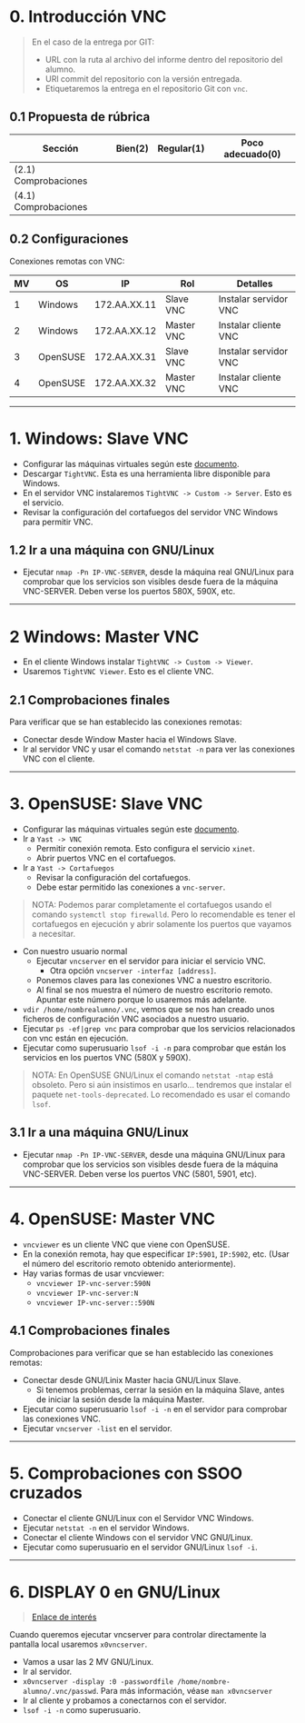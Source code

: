 
# 0. Introducción VNC

> En el caso de la entrega por GIT:
> * URL con la ruta al archivo del informe dentro del repositorio del alumno.
> * URl commit del repositorio con la versión entregada.
> * Etiquetaremos la entrega en el repositorio Git con `vnc`.

## 0.1 Propuesta de rúbrica

| Sección | Bien(2) | Regular(1) | Poco adecuado(0) |
| ------- | ------- | ---------- | ---------------- |
| (2.1) Comprobaciones ||||
| (4.1) Comprobaciones ||| |

## 0.2 Configuraciones

Conexiones remotas con VNC:

| MV | OS       | IP           | Rol        | Detalles              |
| -- | -------- | ------------ | ---------- | --------------------- |
|  1 | Windows  | 172.AA.XX.11 | Slave VNC  | Instalar servidor VNC |
|  2 | Windows  | 172.AA.XX.12 | Master VNC | Instalar cliente VNC  |
|  3 | OpenSUSE | 172.AA.XX.31 | Slave VNC  | Instalar servidor VNC |
|  4 | OpenSUSE | 172.AA.XX.32 | Master VNC | Instalar cliente VNC  |

---

# 1. Windows: Slave VNC

* Configurar las máquinas virtuales según este [documento](../../global/configuracion/).
* Descargar `TightVNC`. Esta es una herramienta libre disponible para Windows.
* En el servidor VNC instalaremos `TightVNC -> Custom -> Server`. Esto es el servicio.
* Revisar la configuración del cortafuegos del servidor VNC Windows para permitir VNC.

## 1.2 Ir a una máquina con GNU/Linux

* Ejecutar `nmap -Pn IP-VNC-SERVER`, desde la máquina real GNU/Linux para comprobar
que los servicios son visibles desde fuera de la máquina VNC-SERVER. Deben verse los puertos 580X, 590X, etc.

---

# 2 Windows: Master VNC

* En el cliente Windows instalar `TightVNC -> Custom -> Viewer`.
* Usaremos `TightVNC Viewer`. Esto es el cliente VNC.

## 2.1 Comprobaciones finales

Para verificar que se han establecido las conexiones remotas:
* Conectar desde Window Master hacia el Windows Slave.
* Ir al servidor VNC y usar el comando `netstat -n` para ver las conexiones VNC con el cliente.

---

# 3. OpenSUSE: Slave VNC

* Configurar las máquinas virtuales según este [documento](../../global/configuracion/).
* Ir a `Yast -> VNC`
    * Permitir conexión remota. Esto configura el servicio `xinet`.
    * Abrir puertos VNC en el cortafuegos.
* Ir a `Yast -> Cortafuegos`
    * Revisar la configuración del cortafuegos.
    * Debe estar permitido las conexiones a `vnc-server`.

> NOTA: Podemos parar completamente el cortafuegos usando el comando `systemctl stop firewalld`.
Pero lo recomendable es tener el cortafuegos en ejecución y abrir solamente los puertos que vayamos a necesitar.

* Con nuestro usuario normal
    * Ejecutar `vncserver` en el servidor para iniciar el servicio VNC.
        * Otra opción `vncserver -interfaz [address]`.
    * Ponemos claves para las conexiones VNC a nuestro escritorio.
    * Al final se nos muestra el número de nuestro escritorio remoto.
    Apuntar este número porque lo usaremos más adelante.
* `vdir /home/nombrealumno/.vnc`, vemos que se nos han creado unos ficheros de configuración VNC asociados a nuestro usuario.
* Ejecutar `ps -ef|grep vnc` para comprobar que los servicios relacionados con vnc están en ejecución.
* Ejecutar como superusuario `lsof -i -n` para comprobar que están los servicios en los puertos VNC (580X y 590X).

> NOTA: En OpenSUSE GNU/Linux el comando `netstat -ntap` está obsoleto. Pero si aún insistimos en usarlo... tendremos que instalar el paquete `net-tools-deprecated`. Lo recomendado es usar el comando `lsof`.

## 3.1 Ir a una máquina GNU/Linux

* Ejecutar `nmap -Pn IP-VNC-SERVER`, desde una máquina GNU/Linux para comprobar que los servicios son visibles desde fuera de la máquina VNC-SERVER. Deben verse los puertos VNC (5801, 5901, etc).

---

# 4. OpenSUSE: Master VNC

* `vncviewer` es un cliente VNC que viene con OpenSUSE.
* En la conexión remota, hay que especificar `IP:5901`, `IP:5902`, etc.
(Usar el número del escritorio remoto obtenido anteriormente).
* Hay varias formas de usar vncviewer:
    * `vncviewer IP-vnc-server:590N`
    * `vncviewer IP-vnc-server:N`
    * `vncviewer IP-vnc-server::590N`


## 4.1 Comprobaciones finales

Comprobaciones para verificar que se han establecido las conexiones remotas:
* Conectar desde GNU/Linix Master hacia GNU/Linux Slave.
    * Si tenemos problemas, cerrar la sesión en la máquina Slave,
    antes de iniciar la sesión desde la máquina Master.
* Ejecutar como superusuario `lsof -i -n` en el servidor para comprobar las conexiones VNC.
* Ejecutar `vncserver -list` en el servidor.

---

# 5. Comprobaciones con SSOO cruzados

* Conectar el cliente GNU/Linux con el Servidor VNC Windows.
* Ejecutar `netstat -n` en el servidor Windows.
* Conectar el cliente Windows con el servidor VNC GNU/Linux.
* Ejecutar como superusuario en el servidor GNU/Linux `lsof -i`.

---

# 6. DISPLAY 0 en GNU/Linux

> [Enlace de interés](https://wiki.archlinux.org/index.php/TigerVNC_)

Cuando queremos ejecutar vncserver para controlar directamente la pantalla local usaremos `x0vncserver`.
* Vamos a usar las 2 MV GNU/Linux.
* Ir al servidor.
* `x0vncserver -display :0 -passwordfile /home/nombre-alumno/.vnc/passwd`. Para más información, véase `man x0vncserver`
* Ir al cliente y probamos a conectarnos con el servidor.
* `lsof -i -n` como superusuario.
